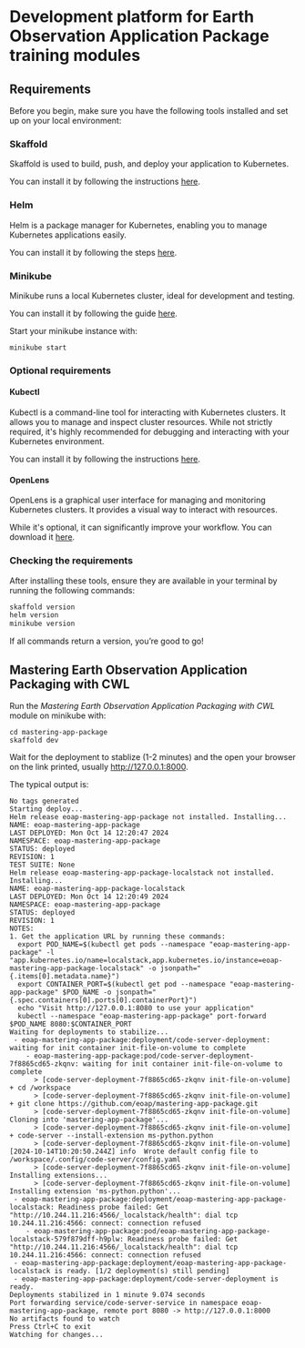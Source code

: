 # Development platform for Earth Observation Application Package training modules

## Requirements

Before you begin, make sure you have the following tools installed and set up on your local environment:

### Skaffold

Skaffold is used to build, push, and deploy your application to Kubernetes. 

You can install it by following the instructions [here](https://skaffold.dev/docs/install/#standalone-binary).

### Helm

Helm is a package manager for Kubernetes, enabling you to manage Kubernetes applications easily. 

You can install it by following the steps [here](https://helm.sh/docs/intro/install/).

### Minikube

Minikube runs a local Kubernetes cluster, ideal for development and testing. 

You can install it by following the guide [here](https://minikube.sigs.k8s.io/docs/start).

Start your minikube instance with:

```
minikube start
```

### Optional requirements

#### Kubectl

Kubectl is a command-line tool for interacting with Kubernetes clusters. It allows you to manage and inspect cluster resources. While not strictly required, it's highly recommended for debugging and interacting with your Kubernetes environment.

You can install it by following the instructions [here](https://kubernetes.io/docs/tasks/tools/#kubectl).

#### OpenLens

OpenLens is a graphical user interface for managing and monitoring Kubernetes clusters. It provides a visual way to interact with resources. 

While it's optional, it can significantly improve your workflow. You can download it [here](https://github.com/MuhammedKalkan/OpenLens?tab=readme-ov-file#installation).


### Checking the requirements

After installing these tools, ensure they are available in your terminal by running the following commands:

```bash
skaffold version
helm version
minikube version
```

If all commands return a version, you’re good to go!

## Mastering Earth Observation Application Packaging with CWL 

Run the _Mastering Earth Observation Application Packaging with CWL_ module on minikube with:

```
cd mastering-app-package
skaffold dev
```

Wait for the deployment to stablize (1-2 minutes) and the open your browser on the link printed, usually http://127.0.0.1:8000.

The typical output is: 

```
No tags generated
Starting deploy...
Helm release eoap-mastering-app-package not installed. Installing...
NAME: eoap-mastering-app-package
LAST DEPLOYED: Mon Oct 14 12:20:47 2024
NAMESPACE: eoap-mastering-app-package
STATUS: deployed
REVISION: 1
TEST SUITE: None
Helm release eoap-mastering-app-package-localstack not installed. Installing...
NAME: eoap-mastering-app-package-localstack
LAST DEPLOYED: Mon Oct 14 12:20:49 2024
NAMESPACE: eoap-mastering-app-package
STATUS: deployed
REVISION: 1
NOTES:
1. Get the application URL by running these commands:
  export POD_NAME=$(kubectl get pods --namespace "eoap-mastering-app-package" -l "app.kubernetes.io/name=localstack,app.kubernetes.io/instance=eoap-mastering-app-package-localstack" -o jsonpath="{.items[0].metadata.name}")
  export CONTAINER_PORT=$(kubectl get pod --namespace "eoap-mastering-app-package" $POD_NAME -o jsonpath="{.spec.containers[0].ports[0].containerPort}")
  echo "Visit http://127.0.0.1:8080 to use your application"
  kubectl --namespace "eoap-mastering-app-package" port-forward $POD_NAME 8080:$CONTAINER_PORT
Waiting for deployments to stabilize...
 - eoap-mastering-app-package:deployment/code-server-deployment: waiting for init container init-file-on-volume to complete
    - eoap-mastering-app-package:pod/code-server-deployment-7f8865cd65-zkqnv: waiting for init container init-file-on-volume to complete
      > [code-server-deployment-7f8865cd65-zkqnv init-file-on-volume] + cd /workspace
      > [code-server-deployment-7f8865cd65-zkqnv init-file-on-volume] + git clone https://github.com/eoap/mastering-app-package.git
      > [code-server-deployment-7f8865cd65-zkqnv init-file-on-volume] Cloning into 'mastering-app-package'...
      > [code-server-deployment-7f8865cd65-zkqnv init-file-on-volume] + code-server --install-extension ms-python.python
      > [code-server-deployment-7f8865cd65-zkqnv init-file-on-volume] [2024-10-14T10:20:50.244Z] info  Wrote default config file to /workspace/.config/code-server/config.yaml
      > [code-server-deployment-7f8865cd65-zkqnv init-file-on-volume] Installing extensions...
      > [code-server-deployment-7f8865cd65-zkqnv init-file-on-volume] Installing extension 'ms-python.python'...
 - eoap-mastering-app-package:deployment/eoap-mastering-app-package-localstack: Readiness probe failed: Get "http://10.244.11.216:4566/_localstack/health": dial tcp 10.244.11.216:4566: connect: connection refused
    - eoap-mastering-app-package:pod/eoap-mastering-app-package-localstack-579f879dff-h9plw: Readiness probe failed: Get "http://10.244.11.216:4566/_localstack/health": dial tcp 10.244.11.216:4566: connect: connection refused
 - eoap-mastering-app-package:deployment/eoap-mastering-app-package-localstack is ready. [1/2 deployment(s) still pending]
 - eoap-mastering-app-package:deployment/code-server-deployment is ready.
Deployments stabilized in 1 minute 9.074 seconds
Port forwarding service/code-server-service in namespace eoap-mastering-app-package, remote port 8080 -> http://127.0.0.1:8000
No artifacts found to watch
Press Ctrl+C to exit
Watching for changes...
```